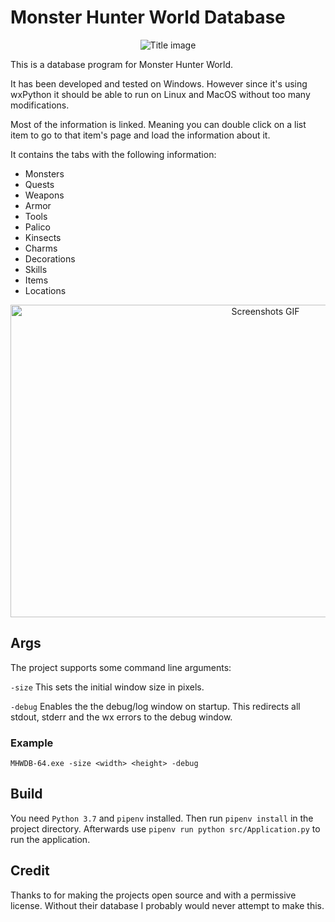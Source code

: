# Monster Hunter World Database
<p align=center>
    <img src="images/mhw-title.png" alt="Title image">
</p>

This is a database program for Monster Hunter World.

It has been developed and tested on Windows. However since it's using wxPython it should be able to run on Linux and MacOS without too many modifications.

Most of the information is linked. Meaning you can double click on a list item to go to that item's page and load the information about it.

It contains the tabs with the following information:

* Monsters
* Quests
* Weapons
* Armor
* Tools
* Palico
* Kinsects
* Charms
* Decorations
* Skills
* Items
* Locations

<p align=center>
    <img src="images/screenshots.gif" alt="Screenshots GIF" width="800" height="500">
</p>

## Args
The project supports some command line arguments:

`-size` This sets the initial window size in pixels.

`-debug` Enables the the debug/log window on startup. This redirects all stdout, stderr and the wx errors to the debug window.

### Example
    MHWDB-64.exe -size <width> <height> -debug

## Build
You need `Python 3.7` and `pipenv` installed. Then run `pipenv install` in the project directory. Afterwards use `pipenv run python src/Application.py` to run the application.

## Credit
Thanks to [](https://github.com/gatheringhallstudios) for making the projects open source and with a permissive license.
Without their database I probably would never attempt to make this.

